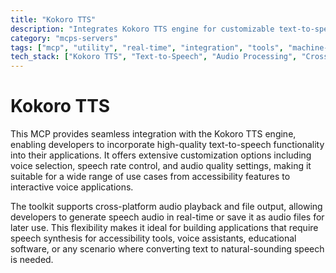 ```yaml
---
title: "Kokoro TTS"
description: "Integrates Kokoro TTS engine for customizable text-to-speech with cross-platform audio playback and file output capabilities."
category: "mcps-servers"
tags: ["mcp", "utility", "real-time", "integration", "tools", "machine-learning"]
tech_stack: ["Kokoro TTS", "Text-to-Speech", "Audio Processing", "Cross-platform Development"]
---
```


# Kokoro TTS

This MCP provides seamless integration with the Kokoro TTS engine, enabling developers to incorporate high-quality text-to-speech functionality into their applications. It offers extensive customization options including voice selection, speech rate control, and audio quality settings, making it suitable for a wide range of use cases from accessibility features to interactive voice applications.

The toolkit supports cross-platform audio playback and file output, allowing developers to generate speech audio in real-time or save it as audio files for later use. This flexibility makes it ideal for building applications that require speech synthesis for accessibility tools, voice assistants, educational software, or any scenario where converting text to natural-sounding speech is needed.
